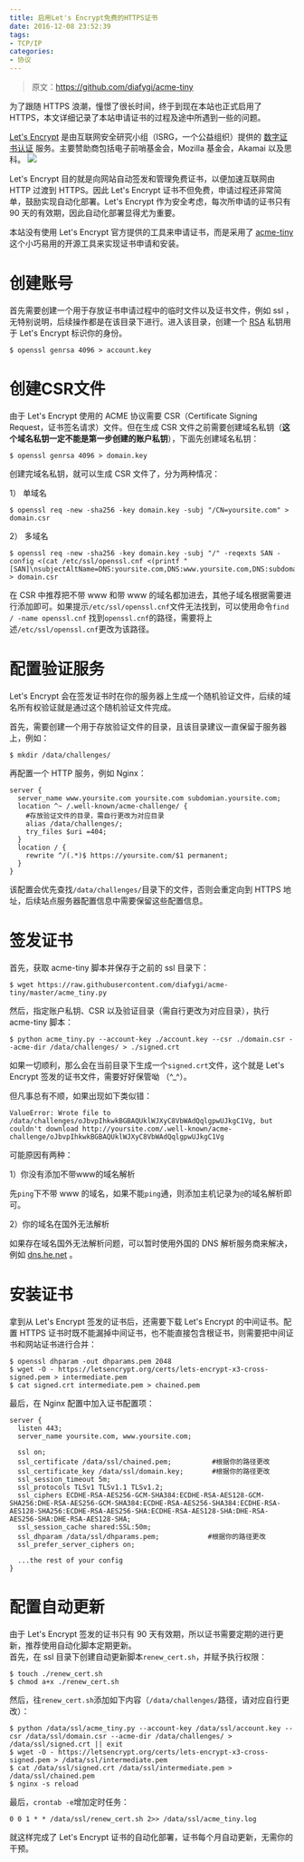 ```yaml
---
title: 启用Let's Encrypt免费的HTTPS证书
date: 2016-12-08 23:52:39
tags:
- TCP/IP
categories:
- 协议
---
```


> 原文：https://github.com/diafygi/acme-tiny  

为了跟随 HTTPS 浪潮，憧憬了很长时间，终于到现在本站也正式启用了 HTTPS，本文详细记录了本站申请证书的过程及途中所遇到一些的问题。

[Let's Encrypt](https://letsencrypt.org/) 是由互联网安全研究小组（ISRG，一个公益组织）提供的 [数字证书认证](https://zh.wikipedia.org/wiki/%E6%95%B0%E5%AD%97%E8%AF%81%E4%B9%A6%E8%AE%A4%E8%AF%81%E6%9C%BA%E6%9E%84)  服务。主要赞助商包括电子前哨基金会，Mozilla 基金会，Akamai 以及思科。
![](https://img1.fanhaobai.com/2016/12/lets-encrypt/oXIK5oghKOlCTOKMUK5lHtve.png)<!--more-->

Let's Encrypt 目的就是向网站自动签发和管理免费证书，以便加速互联网由 HTTP 过渡到 HTTPS。因此 Let's Encrypt 证书不但免费，申请过程还非常简单，鼓励实现自动化部署。Let's Encrypt 作为安全考虑，每次所申请的证书只有 90 天的有效期，因此自动化部署显得尤为重要。

本站没有使用 Let's Encrypt 官方提供的工具来申请证书，而是采用了 [acme-tiny](https://github.com/diafygi/acme-tiny)  这个小巧易用的开源工具来实现证书申请和安装。

# 创建账号

首先需要创建一个用于存放证书申请过程中的临时文件以及证书文件，例如 ssl ，无特别说明，后续操作都是在该目录下进行。进入该目录，创建一个 [RSA](https://www.google.com.hk/?gfe_rd=cr&ei=F9dLWOj9H4fFoAOgx6KgAg&gws_rd=ssl#safe=strict&q=RSA+%E7%A7%81%E9%92%A5)  私钥用于 Let's Encrypt 标识你的身份。

```Shell
$ openssl genrsa 4096 > account.key
```

# 创建CSR文件

由于 Let's Encrypt 使用的 ACME 协议需要 CSR（Certificate Signing Request，证书签名请求）文件。但在生成 CSR 文件之前需要创建域名私钥（**这个域名私钥一定不能是第一步创建的账户私钥**），下面先创建域名私钥：

```Shell
$ openssl genrsa 4096 > domain.key
```

创建完域名私钥，就可以生成 CSR 文件了，分为两种情况：  

1） 单域名

```Shell
$ openssl req -new -sha256 -key domain.key -subj "/CN=yoursite.com" > domain.csr
```

2） 多域名  

```Shell
$ openssl req -new -sha256 -key domain.key -subj "/" -reqexts SAN -config <(cat /etc/ssl/openssl.cnf <(printf "[SAN]\nsubjectAltName=DNS:yoursite.com,DNS:www.yoursite.com,DNS:subdomain.yoursite.com")) > domain.csr
```

在 CSR 中推荐把不带 www 和带 www 的域名都加进去，其他子域名根据需要进行添加即可。如果提示`/etc/ssl/openssl.cnf`文件无法找到，可以使用命令`find / -name openssl.cnf`
找到`openssl.cnf`的路径，需要将上述`/etc/ssl/openssl.cnf`更改为该路径。

# 配置验证服务

Let's Encrypt 会在签发证书时在你的服务器上生成一个随机验证文件，后续的域名所有权验证就是通过这个随机验证文件完成。

首先，需要创建一个用于存放验证文件的目录，且该目录建议一直保留于服务器上，例如：

```Shell
$ mkdir /data/challenges/
```

再配置一个 HTTP 服务，例如 Nginx：

```Nginx
server {
  server_name www.yoursite.com yoursite.com subdomian.yoursite.com;
  location ^~ /.well-known/acme-challenge/ {
    #存放验证文件的目录，需自行更改为对应目录
    alias /data/challenges/;                
    try_files $uri =404;
  }
  location / {
    rewrite ^/(.*)$ https://yoursite.com/$1 permanent;
  }
}
```

该配置会优先查找`/data/challenges/`目录下的文件，否则会重定向到 HTTPS 地址，后续站点服务器配置信息中需要保留这些配置信息。

# 签发证书

首先，获取 acme-tiny 脚本并保存于之前的 ssl 目录下：

```Shell
$ wget https://raw.githubusercontent.com/diafygi/acme-tiny/master/acme_tiny.py
```

然后，指定账户私钥、CSR 以及验证目录（需自行更改为对应目录），执行 acme-tiny 脚本：

```Shell
$ python acme_tiny.py --account-key ./account.key --csr ./domain.csr --acme-dir /data/challenges/ > ./signed.crt
```

如果一切顺利，那么会在当前目录下生成一个`signed.crt`文件，这个就是 Let's Encrypt 签发的证书文件，需要好好保管呦 （^_^）。

但凡事总有不顺，如果出现如下类似错：

```Shell
ValueError: Wrote file to /data/challenges/oJbvpIhkwkBGBAQUklWJXyC8VbWAdQqlgpwUJkgC1Vg, but couldn't download http://yoursite.com/.well-known/acme-challenge/oJbvpIhkwkBGBAQUklWJXyC8VbWAdQqlgpwUJkgC1Vg
```

可能原因有两种：   

1）你没有添加不带www的域名解析  

先`ping`下不带 www 的域名，如果不能`ping`通，则添加主机记录为`@`的域名解析即可。   

2）你的域名在国外无法解析  

如果存在域名国外无法解析问题，可以暂时使用外国的 DNS 解析服务商来解决，例如 [dns.he.net](https://dns.he.net/) 。 

# 安装证书

拿到从 Let's Encrypt 签发的证书后，还需要下载 Let's Encrypt 的中间证书。配置 HTTPS 证书时既不能漏掉中间证书，也不能直接包含根证书，则需要把中间证书和网站证书进行合并：

```Shell
$ openssl dhparam -out dhparams.pem 2048
$ wget -O - https://letsencrypt.org/certs/lets-encrypt-x3-cross-signed.pem > intermediate.pem
$ cat signed.crt intermediate.pem > chained.pem
```

最后，在 Nginx 配置中加入证书配置项：

```Nginx
server {
  listen 443;
  server_name yoursite.com, www.yoursite.com;

  ssl on;
  ssl_certificate /data/ssl/chained.pem;          #根据你的路径更改
  ssl_certificate_key /data/ssl/domain.key;       #根据你的路径更改
  ssl_session_timeout 5m;
  ssl_protocols TLSv1 TLSv1.1 TLSv1.2;
  ssl_ciphers ECDHE-RSA-AES256-GCM-SHA384:ECDHE-RSA-AES128-GCM-SHA256:DHE-RSA-AES256-GCM-SHA384:ECDHE-RSA-AES256-SHA384:ECDHE-RSA-AES128-SHA256:ECDHE-RSA-AES256-SHA:ECDHE-RSA-AES128-SHA:DHE-RSA-AES256-SHA:DHE-RSA-AES128-SHA;
  ssl_session_cache shared:SSL:50m;
  ssl_dhparam /data/ssl/dhparams.pem;            #根据你的路径更改
  ssl_prefer_server_ciphers on;

  ...the rest of your config
}
```

# 配置自动更新

由于 Let's Encrypt  签发的证书只有 90 天有效期，所以证书需要定期的进行更新，推荐使用自动化脚本定期更新。   
首先，在 ssl 目录下创建自动更新脚本`renew_cert.sh`，并赋予执行权限：

```Shell
$ touch ./renew_cert.sh
$ chmod a+x ./renew_cert.sh
```

然后，往`renew_cert.sh`添加如下内容（`/data/challenges/`路径，请对应自行更改）：

```Shell
$ python /data/ssl/acme_tiny.py --account-key /data/ssl/account.key --csr /data/ssl/domain.csr --acme-dir /data/challenges/ > /data/ssl/signed.crt || exit
$ wget -O - https://letsencrypt.org/certs/lets-encrypt-x3-cross-signed.pem > /data/ssl/intermediate.pem
$ cat /data/ssl/signed.crt /data/ssl/intermediate.pem > /data/ssl/chained.pem
$ nginx -s reload
```

最后，`crontab -e`增加定时任务：

```Shell
0 0 1 * * /data/ssl/renew_cert.sh 2>> /data/ssl/acme_tiny.log
```

就这样完成了 Let's Encrypt 证书的自动化部署，证书每个月自动更新，无需你的干预。

